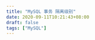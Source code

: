 ```yaml
---
title: "MySQL 事务 隔离级别"
date: 2020-09-11T10:21:43+08:00
draft: false
tags: ["MySQL"]
---
```


​    

​    

​    

​    

​    

​    

​    

​    

​    